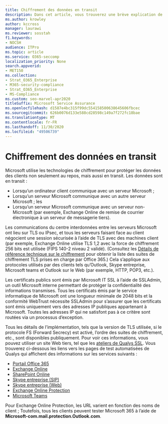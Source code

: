 ```yaml
---
title: Chiffrement des données en transit
description: Dans cet article, vous trouverez une brève explication de la manière dont Microsoft chiffre les données client Microsoft 365 en transit.
ms.author: krowley
author: kccross
manager: laurawi
ms.reviewer: sosstah
f1.keywords:
- NOCSH
audience: ITPro
ms.topic: article
ms.service: O365-seccomp
localization_priority: None
search.appverid:
- MET150
ms.collection:
- Strat_O365_Enterprise
- M365-security-compliance
- Strat_O365_Enterprise
- MS-Compliance
ms.custom: seo-marvel-apr2020
titleSuffix: Microsoft Service Assurance
ms.openlocfilehash: d1587e4bc315f99dc554158500638645606fbcec
ms.sourcegitcommit: 626b0076d133e588cd28598c149a7f272fc18bae
ms.translationtype: MT
ms.contentlocale: fr-FR
ms.lasthandoff: 11/30/2020
ms.locfileid: "49506739"
---
```

# <a name="encryption-for-data-in-transit"></a>Chiffrement des données en transit

Microsoft utilise les technologies de chiffrement pour protéger les données des clients non seulement au repos, mais aussi en transit. Les données sont en transit :

- Lorsqu’un ordinateur client communique avec un serveur Microsoft ;
- Lorsqu’un serveur Microsoft communique avec un autre serveur Microsoft ; les
- Lorsqu’un serveur Microsoft communique avec un serveur non-Microsoft (par exemple, Exchange Online de remise de courrier électronique à un serveur de messagerie tiers).

Les communications du centre interdonnées entre les serveurs Microsoft ont lieu sur TLS ou IPsec, et tous les serveurs faisant face au client négocient une session sécurisée à l’aide de TLS avec des machines client (par exemple, Exchange Online utilise TLS 1,2 avec la force de chiffrement 256 bits est utilisée (FIPS 140-2 niveau 2 validé). (Consultez les [Détails de référence technique sur le chiffrement](https://docs.microsoft.com/microsoft-365/compliance/technical-reference-details-about-encryption) pour obtenir la liste des suites de chiffrement TLS prises en charge par Office 365.) Cela s’applique aux protocoles utilisés par des clients tels qu’Outlook, Skype entreprise, Microsoft teams et Outlook sur le Web (par exemple, HTTP, POP3, etc.).

Les certificats publics sont émis par Microsoft IT SSL à l’aide de SSLAdmin, un outil Microsoft interne permettant de protéger la confidentialité des informations transmises. Tous les certificats émis par le service informatique de Microsoft ont une longueur minimale de 2048 bits et la conformité WebTrust nécessite SSLAdmin pour s’assurer que les certificats sont émis uniquement vers des adresses IP publiques appartenant à Microsoft. Toutes les adresses IP qui ne satisfont pas à ce critère sont routées via un processus d’exception.

Tous les détails de l’implémentation, tels que la version de TLS utilisée, si le protocole FS (Forward Secrecy) est activé, l’ordre des suites de chiffrement, etc., sont disponibles publiquement. Pour voir ces informations, vous pouvez utiliser un site Web tiers, tel que les [ateliers de Qualys SSL](https://www.ssllabs.com). Vous trouverez ci-dessous les liens vers les pages de test automatisées de Qualys qui affichent des informations sur les services suivants :

- [Portail Office 365](https://www.ssllabs.com/ssltest/analyze.html?d=portal.office.com&hideResults=on)
- [Exchange Online](https://www.ssllabs.com/ssltest/analyze.html?d=outlook.office365.com&hideResults=on)
- [SharePoint Online](https://www.ssllabs.com/ssltest/analyze.html?d=microsoft-my.sharepoint.com&hideResults=on)
- [Skype entreprise (SIP)](https://www.ssllabs.com/ssltest/analyze.html?d=sipdir.online.lync.com)
- [Skype entreprise (Web)](https://www.ssllabs.com/ssltest/analyze.html?d=webdir.online.lync.com&hideResults=on)
- [Exchange Online Protection](https://ssl-tools.net/mailservers/microsoft-com.mail.protection.outlook.com)
- [Microsoft Teams](https://www.ssllabs.com/ssltest/analyze.html?d=teams.microsoft.com&latest)

Pour Exchange Online Protection, les URL varient en fonction des noms de client ; Toutefois, tous les clients peuvent tester Microsoft 365 à l’aide de **Microsoft-com.mail.protection.Outlook.com**.
